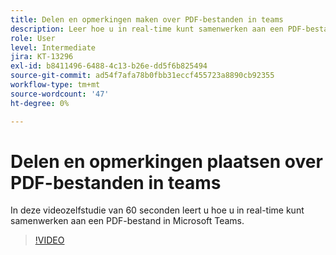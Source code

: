 ```yaml
---
title: Delen en opmerkingen maken over PDF-bestanden in teams
description: Leer hoe u in real-time kunt samenwerken aan een PDF-bestand in Microsoft Teams
role: User
level: Intermediate
jira: KT-13296
exl-id: b8411496-6488-4c13-b26e-dd5f6b825494
source-git-commit: ad54f7afa78b0fbb31eccf455723a8890cb92355
workflow-type: tm+mt
source-wordcount: '47'
ht-degree: 0%

---
```


# Delen en opmerkingen plaatsen over PDF-bestanden in teams

In deze videozelfstudie van 60 seconden leert u hoe u in real-time kunt samenwerken aan een PDF-bestand in Microsoft Teams.

>[!VIDEO](https://video.tv.adobe.com/v/343048?quality=12&learn=on&hidetitle=true)
